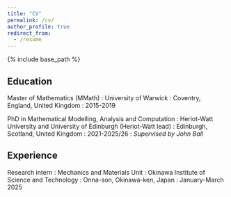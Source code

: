 ```yaml
---
title: "CV"
permalink: /cv/
author_profile: true
redirect_from:
  - /resume
---
```


{% include base_path %}

## Education
Master of Mathematics (MMath)
: University of Warwick
: Coventry, England, United Kingdom
: 2015-2019

PhD in Mathematical Modelling, Analysis and Computation
: Heriot-Watt University and University of Edinburgh (Heriot-Watt lead)
: Edinburgh, Scotland, United Kingdom
: 2021-2025/26
: _Supervised by John Ball_

## Experience
Research intern 
: Mechanics and Materials Unit 
: Okinawa Institute of Science and Technology
: Onna-son, Okinawa-ken, Japan
: January-March 2025